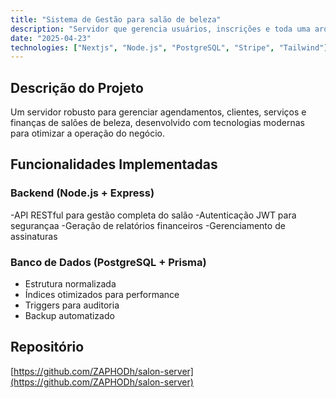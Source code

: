 ```yaml
---
title: "Sistema de Gestão para salão de beleza"
description: "Servidor que gerencia usuários, inscrições e toda uma arquitetura para gestão de salão de beleza"
date: "2025-04-23"
technologies: ["Nextjs", "Node.js", "PostgreSQL", "Stripe", "Tailwind"]
---
```


## Descrição do Projeto

Um servidor robusto para gerenciar agendamentos, clientes, serviços e finanças de salões de beleza, desenvolvido com tecnologias modernas para otimizar a operação do negócio.

## Funcionalidades Implementadas

### Backend (Node.js + Express)
-API RESTful para gestão completa do salão
-Autenticação JWT para segurançaa
-Geração de relatórios financeiros
-Gerenciamento de assinaturas


### Banco de Dados (PostgreSQL + Prisma)
- Estrutura normalizada
- Índices otimizados para performance
- Triggers para auditoria
- Backup automatizado

## Repositório
   [https://github.com/ZAPHODh/salon-server](https://github.com/ZAPHODh/salon-server)
